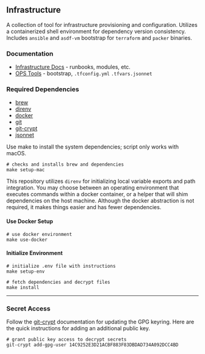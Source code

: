 ## Infrastructure

A collection of tool for infrastructure provisioning and configuration. Utilizes a containerized shell environment for
dependency version consistency. Includes `ansible` and `asdf-vm` bootstrap for `terraform` and `packer` binaries.

### Documentation

- [Infrastructure Docs](docs/README.md) - runbooks, modules, etc.
- [OPS Tools](https://github.com/typecoercion/docker-ops-tools) - bootstrap, `.tfconfig.yml` `.tfvars.jsonnet`

### Required Dependencies

- [brew](https://brew.sh/)
- [direnv](https://direnv.net)
- [docker](https://www.docker.com)
- [git](https://git-scm.com/)
- [git-crypt](https://www.agwa.name/projects/git-crypt/)
- [jsonnet](https://jsonnet.org/)

Use make to install the system dependencies; script only works with macOS.

    # checks and installs brew and dependencies
    make setup-mac

This repository utilizes `direnv` for initializing local variable exports and path integration. You may choose between
an operating environment that executes commands within a docker container, or a helper that will shim dependencies on
the host machine. Although the docker abstraction is not required, it makes things easier and has fewer dependencies.

#### Use Docker Setup

    # use docker environment
    make use-docker

#### Initialize Environment

    # initialize .env file with instructions
    make setup-env

    # fetch dependencies and decrypt files
    make install

---

### Secret Access

Follow the [git-crypt](https://www.agwa.name/projects/git-crypt/) documentation for updating the GPG keyring. Here are
the quick instructions for adding an additional public key.

    # grant public key access to decrypt secrets
    git-crypt add-gpg-user 14C9252E3D21ACBF883F83DBDAD734A092DCC4BD
